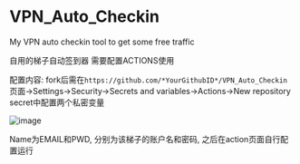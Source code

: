 # VPN_Auto_Checkin
My VPN auto checkin tool to get some free traffic

自用的梯子自动签到器 需要配置ACTIONS使用

配置内容:
fork后需在`https://github.com/*YourGithubID*/VPN_Auto_Checkin`页面->Settings->Security->Secrets and variables->Actions->New repository secret中配置两个私密变量

![image](https://github.com/user-attachments/assets/f696a216-3fc8-44c2-a1f9-d790cc3c9e56)

Name为EMAIL和PWD, 分别为该梯子的账户名和密码, 之后在action页面自行配置运行
